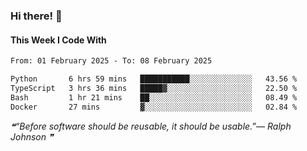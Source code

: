 ### Hi there! 👋

#### This Week I Code With
<!--START_SECTION:waka-->

```txt
From: 01 February 2025 - To: 08 February 2025

Python       6 hrs 59 mins   ███████████░░░░░░░░░░░░░░   43.56 %
TypeScript   3 hrs 36 mins   █████▓░░░░░░░░░░░░░░░░░░░   22.50 %
Bash         1 hr 21 mins    ██░░░░░░░░░░░░░░░░░░░░░░░   08.49 %
Docker       27 mins         ▓░░░░░░░░░░░░░░░░░░░░░░░░   02.84 %
```

<!--END_SECTION:waka-->

<!--STARTS_HERE_QUOTE_README-->
<i>❝“Before software should be reusable, it should be usable.”— Ralph Johnson  ❞</i>
<!--ENDS_HERE_QUOTE_README-->

